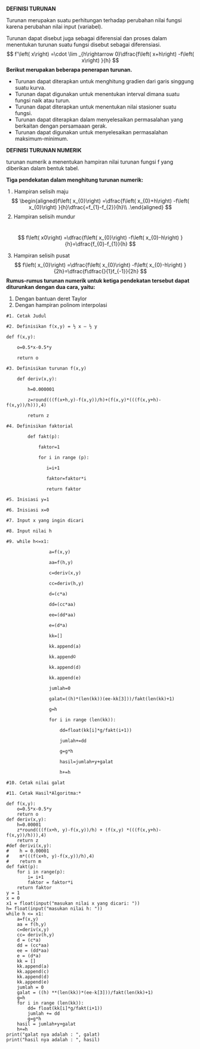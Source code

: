 **DEFINISI TURUNAN**

Turunan merupakan suatu perhitungan terhadap perubahan nilai fungsi karena perubahan nilai input (variabel).

Turunan dapat disebut juga sebagai diferensial dan proses dalam menentukan turunan suatu fungsi disebut sebagai diferensiasi.
$$
f'\left( x\right) =\cdot \lim _{h\rightarrow 0}\dfrac{f\left( x+h\right) -f\left( x\right) }{h}
$$
**Berikut merupakan beberapa penerapan turunan.**

- Turunan dapat diterapkan untuk menghitung gradien dari garis singgung suatu kurva.
- Turunan dapat digunakan untuk menentukan interval dimana suatu fungsi naik atau turun.
- Turunan dapat diterapkan untuk menentukan nilai stasioner suatu fungsi.
- Turunan dapat diterapkan dalam menyelesaikan permasalahan yang berkaitan dengan persamaaan gerak.
- Turunan dapat digunakan untuk menyelesaikan permasalahan maksimum-minimum.

**DEFINISI TURUNAN NUMERIK**

turunan numerik a menentukan hampiran nilai turunan fungsi f yang diberikan dalam bentuk tabel. 

**Tiga pendekatan dalam menghitung turunan numerik:** 

​	      1 . Hampiran selisih maju 
$$
\begin{aligned}f\left( x_{0}\right) =\dfrac{f\left( x_{0}+h\right) -f\left( x_{0}\right) }{h}\dfrac{=f_{1}-f_{2}}{h}\\ .\end{aligned}
$$
​		  2. Hampiran selisih mundur 

​		  
$$
f\left( x0\right) =\dfrac{f\left( x_{0}\right) -f\left( x_{0}-h\right) }{h}=\dfrac{f_{0}-f_{1}}{h}
$$


​		 3. Hampiran selisih pusat
$$
f\left( x_{0}\right) =\dfrac{f\left( x_{0}\right) -f\left( x_{0}-h\right) }{2h}=\dfrac{f\dfrac{}{1}f_{-1}}{2h}
$$
**Rumus-rumus turunan numerik untuk ketiga pendekatan tersebut dapat diturunkan dengan dua cara, yaitu:** 

1. Dengan bantuan deret Taylor 
2. Dengan hampiran polinom interpolasi

```
#1. Cetak Judul

#2. Definisikan f(x,y) = ½ x – ½ y

def f(x,y):

    o=0.5*x-0.5*y

    return o

#3. Definisikan turunan f(x,y)

    def deriv(x,y):

        h=0.000001

        z=round(((f(x+h,y)-f(x,y))/h)+(f(x,y)*(((f(x,y+h)-f(x,y))/h))),4)

        return z

#4. Definisikan faktorial

        def fakt(p):

            faktor=1

            for i in range (p):

​               i=i+1

​               faktor=faktor*i

               return faktor

#5. Inisiasi y=1

#6. Inisiasi x=0

#7. Input x yang ingin dicari

#8. Input nilai h

#9. while h<=x1:

                a=f(x,y)

                aa=f(h,y)

                c=deriv(x,y)

                cc=deriv(h,y)

                d=(c*a)

                dd=(cc*aa)

                ee=(dd*aa)

                e=(d*a)

                kk=[]

                kk.append(a)

                kk.append©

                kk.append(d)

                kk.append(e)

                jumlah=0

                galat=((h)*(len(kk))(ee-kk[3]))/fakt(len(kk)+1)

                g=h

                for i in range (len(kk)):

                    dd=float(kk[i]*g/fakt(i+1))

                    jumlah+=dd

                    g=g*h

                    hasil=jumlah+y+galat

                    h+=h

#10. Cetak nilai galat

#11. Cetak Hasil*Algoritma:*
```

```
def f(x,y):
    o=0.5*x-0.5*y
    return o
def deriv(x,y):
    h=0.00001
    z*round(((f(x+h, y)-f(x,y))/h) + (f(x,y) *(((f(x,y+h)-f(x,y))/h))),4)
    return z
#def derivi(x,y):
#    h = 0.00001
#    m*(((f(x+h, y)-f(x,y))/h),4)
#    return m
def fakt(p):
    for i in range(p):
        i= i+1
        faktor = faktor*i
    return faktor
y = 1
x = 0
x1 = float(input("masukan nilai x yang dicari: "))
h= float(input("masukan nilai h: "))
while h <= x1:
    a=f(x,y)
    aa = f(h,y)
    c=deriv(x,y)
    cc= deriv(h,y)
    d = (c*a)
    dd = (cc*aa)
    ee = (dd*aa)
    e = (d*a)
    kk = []
    kk.append(a)
    kk.append(c)
    kk.append(d)
    kk.append(e)
    jumlah = 0
    galat = ((h) **(len(kk))*(ee-k[3]))/fakt(len(kk)+1)
    g=h
    for i in range (len(kk)):
        dd= float(kk[i]*g/fakt(i+1))
        jumlah += dd
        g=g*h
    hasil = jumlah+y+galat
    h+=h
print("galat nya adalah : ", galat)
print("hasil nya adalah : ", hasil)
```

